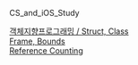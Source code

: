 CS_and_iOS_Study

[객체지향프로그래밍 / Struct, Class](https://github.com/hyejuuu/CS_and_iOS_Study/blob/master/20190923.md) <br>
[Frame, Bounds](https://github.com/hyejuuu/CS_and_iOS_Study/blob/master/20190925.md) <br>
[Reference Counting](https://github.com/hyejuuu/CS_and_iOS_Study/blob/master/20191004.md) <br>


